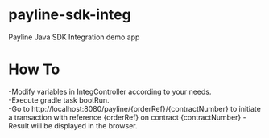 # payline-sdk-integ
Payline Java SDK Integration demo app

# How To
-Modify variables in IntegController according to your needs.  
-Execute gradle task bootRun.  
-Go to  http://localhost:8080/payline/{orderRef}/{contractNumber}
to initiate a transaction with reference {orderRef} on contract {contractNumber}
-Result will be displayed in the browser. 
